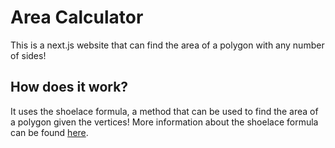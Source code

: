 # Area Calculator
This is a next.js website that can find the area of a polygon with any number of sides!

## How does it work?
It uses the shoelace formula, a method that can be used to find the area of a polygon given the vertices! More information about the shoelace formula can be found [here](https://en.wikipedia.org/wiki/Shoelace_formula).
